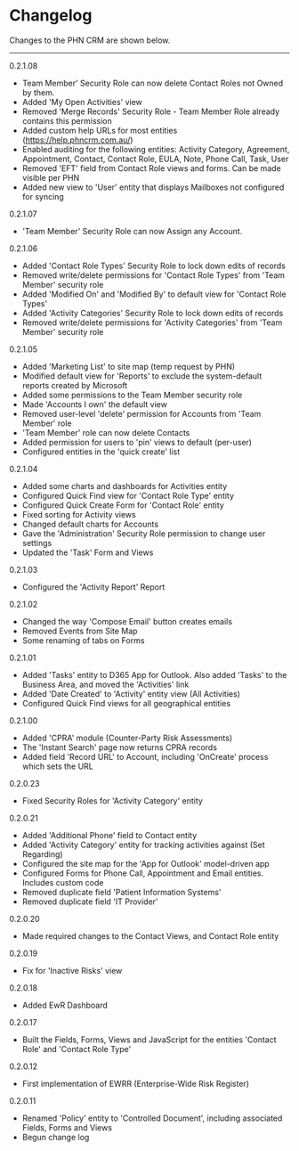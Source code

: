 # Changelog

Changes to the PHN CRM are shown below.

______

0.2.1.08

- Team Member' Security Role can now delete Contact Roles not Owned by them.
- Added 'My Open Activities' view
- Removed 'Merge Records' Security Role - Team Member Role already contains this permission
- Added custom help URLs for most entities (https://help.phncrm.com.au/)
- Enabled auditing for the following entities: Activity Category, Agreement, Appointment, Contact, Contact Role, EULA, Note, Phone Call, Task, User
- Removed 'EFT' field from Contact Role views and forms. Can be made visible per PHN
- Added new view to 'User' entity that displays Mailboxes not configured for syncing

0.2.1.07

- 'Team Member' Security Role can now Assign any Account.

0.2.1.06

- Added 'Contact Role Types' Security Role to lock down edits of records
- Removed write/delete permissions for 'Contact Role Types' from 'Team Member' security role
- Added 'Modified On' and 'Modified By' to default view for 'Contact Role Types'
- Added 'Activity Categories' Security Role to lock down edits of records
- Removed write/delete permissions for 'Activity Categories' from 'Team Member' security role

0.2.1.05

- Added 'Marketing List' to site map (temp request by PHN)
- Modified default view for 'Reports' to exclude the system-default reports created by Microsoft
- Added some permissions to the Team Member security role
- Made 'Accounts I own' the default view
- Removed user-level 'delete' permission for Accounts from 'Team Member' role
- 'Team Member' role can now delete Contacts
- Added permission for users to 'pin' views to default (per-user)
- Configured entities in the 'quick create' list

0.2.1.04

- Added some charts and dashboards for Activities entity
- Configured Quick Find view for 'Contact Role Type' entity
- Configured Quick Create Form for 'Contact Role' entity
- Fixed sorting for Activity views
- Changed default charts for Accounts
- Gave the 'Administration' Security Role permission to change user settings
- Updated the 'Task' Form and Views

0.2.1.03

- Configured the 'Activity Report' Report

0.2.1.02

- Changed the way 'Compose Email' button creates emails
- Removed Events from Site Map
- Some renaming of tabs on Forms

0.2.1.01

- Added 'Tasks' entity to D365 App for Outlook. Also added 'Tasks' to the Business Area, and moved the 'Activities' link
- Added 'Date Created' to 'Activity' entity view (All Activities)
- Configured Quick Find views for all geographical entities

0.2.1.00

- Added 'CPRA' module (Counter-Party Risk Assessments)
- The 'Instant Search' page now returns CPRA records
- Added field 'Record URL' to Account, including 'OnCreate' process which sets the URL

0.2.0.23

- Fixed Security Roles for 'Activity Category' entity

0.2.0.21

- Added 'Additional Phone' field to Contact entity
- Added 'Activity Category' entity for tracking activities against (Set Regarding)
- Configured the site map for the 'App for Outlook' model-driven app
- Configured Forms for Phone Call, Appointment and Email entities. Includes custom code
- Removed duplicate field 'Patient Information Systems'
- Removed duplicate field 'IT Provider'

0.2.0.20

- Made required changes to the Contact Views, and Contact Role entity

0.2.0.19

- Fix for 'Inactive Risks' view

0.2.0.18

- Added EwR Dashboard

0.2.0.17

- Built the Fields, Forms, Views and JavaScript for the entities 'Contact Role' and 'Contact Role Type'

0.2.0.12

- First implementation of EWRR (Enterprise-Wide Risk Register)

0.2.0.11

- Renamed 'Policy' entity to 'Controlled Document', including associated Fields, Forms and Views
- Begun change log